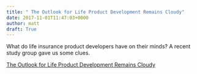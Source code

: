 ```yaml
---
title: " The Outlook for Life Product Development Remains Cloudy"
date: 2017-11-01T11:47:03+0000
author: matt
draft: True
---
```

What do life insurance product developers have on their minds? A recent study group gave us some clues. 

[ The Outlook for Life Product Development Remains Cloudy ]( http://www.limra.com/uploadedFiles/limra.com/LIMRA_Root/Posts/PR/Thought_Leaders/_PDF/2017-3-ProductsCommentary.pdf )
